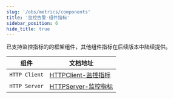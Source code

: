 ```yaml
---
slug: '/obs/metrics/components'
title: '监控告警-组件指标'
sidebar_position: 6
hide_title: true
---
```


已支持监控指标的的框架组件，其他组件指标在后续版本中陆续提供。

| 组件 | 文档地址 |
| --- | --- |
| `HTTP Client` | [HTTPClient-监控指标](../../WEB服务开发/HTTPClient/HTTPClient-监控指标.md) |
| `HTTP Server` | [HTTPServer-监控指标](../../WEB服务开发/高级特性/HTTPServer-监控指标.md) |